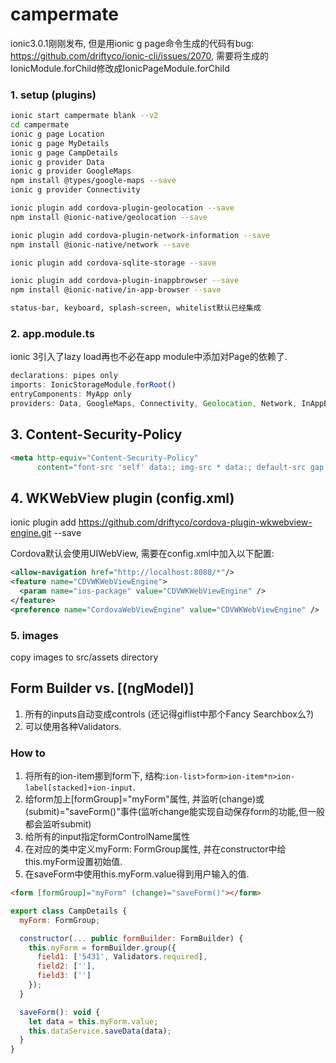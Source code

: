 campermate
===
ionic3.0.1刚刚发布, 但是用ionic g page命令生成的代码有bug: https://github.com/driftyco/ionic-cli/issues/2070, 
需要将生成的IonicModule.forChild修改成IonicPageModule.forChild

### 1. setup (plugins)
```sh
ionic start campermate blank --v2
cd campermate
ionic g page Location
ionic g page MyDetails
ionic g page CampDetails
ionic g provider Data
ionic g provider GoogleMaps
npm install @types/google-maps --save
ionic g provider Connectivity

ionic plugin add cordova-plugin-geolocation --save
npm install @ionic-native/geolocation --save

ionic plugin add cordova-plugin-network-information --save
npm install @ionic-native/network --save

ionic plugin add cordova-sqlite-storage --save

ionic plugin add cordova-plugin-inappbrowser --save
npm install @ionic-native/in-app-browser --save

status-bar, keyboard, splash-screen, whitelist默认已经集成

```

### 2. app.module.ts
ionic 3引入了lazy load再也不必在app module中添加对Page的依赖了.

```js
declarations: pipes only
imports: IonicStorageModule.forRoot()
entryComponents: MyApp only
providers: Data, GoogleMaps, Connectivity, Geolocation, Network, InAppBrowser
```

## 3. Content-Security-Policy
```html
<meta http-equiv="Content-Security-Policy"
      content="font-src 'self' data:; img-src * data:; default-src gap://ready file://* *; script-src 'self' 'unsafe-inline' 'unsafe-eval' *; style-src 'self' 'unsafe-inline' *">
```

## 4. WKWebView plugin (config.xml)
ionic plugin add https://github.com/driftyco/cordova-plugin-wkwebview-engine.git --save

Cordova默认会使用UIWebView, 需要在config.xml中加入以下配置:
```xml
<allow-navigation href="http://localhost:8080/*"/>
<feature name="CDVWKWebViewEngine">
  <param name="ios-package" value="CDVWKWebViewEngine" />
</feature>
<preference name="CordovaWebViewEngine" value="CDVWKWebViewEngine" />
```

### 5. images
copy images to src/assets directory



## Form Builder vs. [(ngModel)]
1. 所有的inputs自动变成controls (还记得giflist中那个Fancy Searchbox么?)
2. 可以使用各种Validators.

### How to
1. 将所有的ion-item挪到form下, 结构:`ion-list>form>ion-item*n>ion-label[stacked]+ion-input`.
2. 给form加上[formGroup]="myForm"属性, 并监听(change)或(submit)="saveForm()"事件(监听change能实现自动保存form的功能,但一般都会监听submit)
3. 给所有的input指定formControlName属性
4. 在对应的类中定义myForm: FormGroup属性, 并在constructor中给this.myForm设置初始值.
5. 在saveForm中使用this.myForm.value得到用户输入的值.


```html
<form [formGroup]="myForm" (change)="saveForm()"></form>
```

```js
export class CampDetails {
  myForm: FormGroup;

  constructor(... public formBuilder: FormBuilder) {
    this.myForm = formBuilder.group({
      field1: ['5431', Validators.required],
      field2: [''],
      field3: ['']
    });
  }

  saveForm(): void {
    let data = this.myForm.value;
    this.dataService.saveData(data);
  }
}
```
